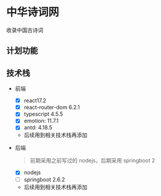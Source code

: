 # 中华诗词网

收录中国古诗词

## 计划功能

## 技术栈

- 前端

  - [x] react17.2
  - [x] react-router-dom 6.2.1
  - [x] typescript 4.5.5
  - [x] emotion: 11.7.1
  - [x] antd: 4.18.5
  - 后续用到相关技术栈再添加

- 后端
  > 前期采用之前写过的 nodejs，后期采用 springboot 2
  - [x] nodejs
  - [ ] springboot 2.6.2
  - 后续用到相关技术栈再添加
